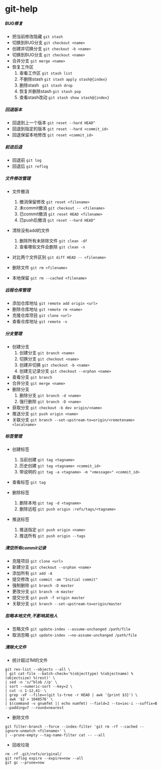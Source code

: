 # git-help

##### BUG修复
* 把当前修改隐藏 ``` git stash ```
* 切换到BUG分支  ``` git checkout <name> ```
* 创建并切换分支 ``` git checkout -b <name> ```
* 切换到BUG分支  ``` git checkout <name> ```
* 合并分支 ``` git merge <name> ```
* 恢复工作区
    1. 查看工作区 ``` git stash list ```
    1. 不删除stash ``` git stash apply stash@{index} ```
    1. 删除stash  ```  git stash drop ```
    1. 恢复并删除stash ``` git stash pop ```
    1. 查看stash改动 ``` git stash show stash@{index} ```

##### 回退版本
* 回退到上一个版本  ``` git reset --hard HEAD^ ```
* 回退到指定的版本  ``` git reset --hard <commit_id> ```
* 回退保留本地修改 ``` git reset <commit_id> ```

##### 前进后退
* 回退前 ``` git log ```
* 回退后 ``` git reflog ```

##### 文件修改管理
* 文件撤消
    1. 撤消保留修改  ``` git reset <filename> ```
    1. 未commit撤消 ``` git checkout -- <filename> ```
    1. 已commit撤消 ``` git reset HEAD <filename> ```
    1. 已push后撤消 ``` git reset --hard HEAD^ ```
 
* 清除没有add的文件
    1. 删除所有未排除文件 ``` git clean -df ``` 
    1. 查看哪些文件会删除 ``` git clean -n ``` 

* 对比两个文件区别 ``` git diff HEAD -- <filename> ```
* 删除文件  ``` git rm <filename> ```
* 本地保留  ``` git rm --cached <filename> ```

##### 远程仓库管理
* 添加仓库地址 ``` git remote add origin <url> ```
* 删除仓库地址 ``` git remote rm <name> ```
* 克隆仓库项目 ``` git clone <url> ```
* 查看仓库地址  ``` git remote -v ```


##### 分支管理
* 创建分支
    1. 创建分支 ``` git branch <name> ```
    1. 切换分支 ``` git checkout <name> ```
    1. 创建并切换 ``` git checkout -b <name> ```
    1. 创建无记录分支 ``` git checkout --orphan <name> ```
* 查看分支 ``` git branch ```
* 合并分支 ``` git merge <name> ```
* 删除分支
    1. 删除分支 ``` git branch -d <name> ```
    1. 强行删除 ``` git branch -D <name> ```
* 获取分支  ``` git checkout -b dev origin/<name> ```
* 推送分支  ``` git push origin <name> ```
* 关联分支  ``` git branch --set-upstream-to=origin/<remotename> <localname> ```

##### 标签管理
* 创建标签
    1. 当前创建 ``` git tag <tagname> ```
    1. 历史创建 ``` git tag <tagname> <commit_id> ```
    1. 带说明的 ``` git tag -a <tagname> -m "<message>" <commit_id> ```

* 查看标签  ``` git tag ```
* 删除标签
    1. 删除本地 ``` git tag -d <tagname> ```
    1. 删除远程 ``` git push origin :refs/tags/<tagname> ```
* 推送标签
    1. 推送指定 ``` git push origin <name> ```
    1. 推送所有 ``` git push origin --tags ``` 

##### 清空所有commit记录
* 克隆项目 ``` git clone <url> ```
* 新建分支 ``` git checkout --orphan <name> ```
* 添加所有 ``` git add -A ```
* 提交修改 ``` git commit -am "Initial commit" ```
* 强制删除 ``` git branch -D master ```
* 更改分支 ``` git branch -m master ```
* 提交分支 ``` git push -f origin master ```
* 关联分支 ``` git branch --set-upstream-to=origin/master ```

##### 忽略本地文件,不影响其他人
* 忽略文件 ``` git update-index --assume-unchanged /path/file ```
* 取消忽略 ``` git update-index -–no-assume-unchanged /path/file ```

##### 清除大文件
* 统计超过1M的文件
```
git rev-list --objects --all \
| git cat-file --batch-check='%(objecttype) %(objectname) %(objectsize) %(rest)' \
| sed -n 's/^blob //p' \
| sort --numeric-sort --key=2 \
| cut -c 1-12,41- \
| grep -vF --file=<(git ls-tree -r HEAD | awk '{print $3}') \
| awk '$2 > 1048576' \
| $(command -v gnumfmt || echo numfmt) --field=2 --to=iec-i --suffix=B --padding=7 --round=nearest
```
* 删除文件
```
git filter-branch --force --index-filter 'git rm -rf --cached --ignore-unmatch <filename>' \
| --prune-empty --tag-name-filter cat -- --all
```
* 回收垃圾
```
rm -rf .git/refs/original/
git reflog expire --expire=now --all
git gc --prune=now
```

